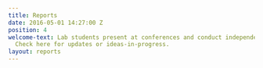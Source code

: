 ```yaml
---
title: Reports
date: 2016-05-01 14:27:00 Z
position: 4
welcome-text: Lab students present at conferences and conduct independent research.
  Check here for updates or ideas-in-progress.
layout: reports
---
```


